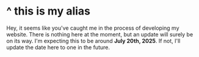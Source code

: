 # ^ this is my alias

Hey, it seems like you've caught me in the process of developing my website. There is nothing here at the moment, but an update will surely be on its way. I'm expecting this to be around **July 20th, 2025**. If not, I'll update the date here to one in the future.
